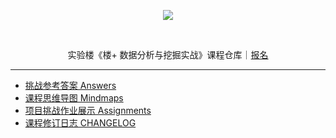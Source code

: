 <p align="center">
  <img src="https://static.shiyanlou.com/img/louplus/louplus_logo.png" />
</p>
<br>
<p align="center">
  实验楼《楼+ 数据分析与挖掘实战》课程仓库｜<a href="https://www.shiyanlou.com/louplus/dm">报名</a>
</p>

---

- [挑战参考答案 Answers](/Answers)
- [课程思维导图 Mindmaps](/Mindmaps)
- [项目挑战作业展示 Assignments](/Assignments)
- [课程修订日志 CHANGELOG]([修订日志](https://github.com/shiyanlou/louplus-dm/wiki/CHANGELOG))
